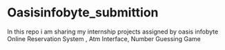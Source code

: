 # Oasisinfobyte_submittion
In this repo i am sharing my internship projects assigned by oasis infobyte<br>
Online Reservation System , Atm Interface, Number Guessing Game
